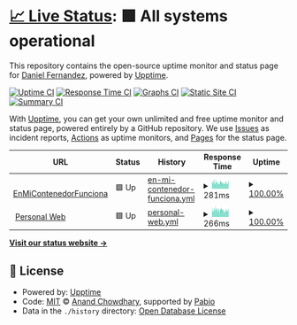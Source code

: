 # [📈 Live Status](https://danifernandezs.com/status): <!--live status--> **🟩 All systems operational**

This repository contains the open-source uptime monitor and status page for [Daniel Fernandez](https://danifernandezs.github.io/), powered by [Upptime](https://github.com/upptime/upptime).

[![Uptime CI](https://github.com/danifernandezs/status/workflows/Uptime%20CI/badge.svg)](https://github.com/danifernandezs/status/actions?query=workflow%3A%22Uptime+CI%22)
[![Response Time CI](https://github.com/danifernandezs/status/workflows/Response%20Time%20CI/badge.svg)](https://github.com/danifernandezs/status/actions?query=workflow%3A%22Response+Time+CI%22)
[![Graphs CI](https://github.com/danifernandezs/status/workflows/Graphs%20CI/badge.svg)](https://github.com/danifernandezs/status/actions?query=workflow%3A%22Graphs+CI%22)
[![Static Site CI](https://github.com/danifernandezs/status/workflows/Static%20Site%20CI/badge.svg)](https://github.com/danifernandezs/status/actions?query=workflow%3A%22Static+Site+CI%22)
[![Summary CI](https://github.com/danifernandezs/status/workflows/Summary%20CI/badge.svg)](https://github.com/danifernandezs/status/actions?query=workflow%3A%22Summary+CI%22)

With [Upptime](https://upptime.js.org), you can get your own unlimited and free uptime monitor and status page, powered entirely by a GitHub repository. We use [Issues](https://github.com/danifernandezs/status/issues) as incident reports, [Actions](https://github.com/danifernandezs/status/actions) as uptime monitors, and [Pages](https://danifernandezs.com/status) for the status page.

<!--start: status pages-->
<!-- This summary is generated by Upptime (https://github.com/upptime/upptime) -->
<!-- Do not edit this manually, your changes will be overwritten -->
<!-- prettier-ignore -->
| URL | Status | History | Response Time | Uptime |
| --- | ------ | ------- | ------------- | ------ |
| <img alt="" src="https://icons.duckduckgo.com/ip3/www.enmicontenedorfunciona.com.ico" height="13"> [EnMiContenedorFunciona](https://www.enmicontenedorfunciona.com) | 🟩 Up | [en-mi-contenedor-funciona.yml](https://github.com/danifernandezs/status/commits/HEAD/history/en-mi-contenedor-funciona.yml) | <details><summary><img alt="Response time graph" src="./graphs/en-mi-contenedor-funciona/response-time-week.png" height="20"> 281ms</summary><br><a href="https://danifernandezs.com/history/en-mi-contenedor-funciona"><img alt="Response time 264" src="https://img.shields.io/endpoint?url=https%3A%2F%2Fraw.githubusercontent.com%2Fdanifernandezs%2Fstatus%2FHEAD%2Fapi%2Fen-mi-contenedor-funciona%2Fresponse-time.json"></a><br><a href="https://danifernandezs.com/history/en-mi-contenedor-funciona"><img alt="24-hour response time 271" src="https://img.shields.io/endpoint?url=https%3A%2F%2Fraw.githubusercontent.com%2Fdanifernandezs%2Fstatus%2FHEAD%2Fapi%2Fen-mi-contenedor-funciona%2Fresponse-time-day.json"></a><br><a href="https://danifernandezs.com/history/en-mi-contenedor-funciona"><img alt="7-day response time 281" src="https://img.shields.io/endpoint?url=https%3A%2F%2Fraw.githubusercontent.com%2Fdanifernandezs%2Fstatus%2FHEAD%2Fapi%2Fen-mi-contenedor-funciona%2Fresponse-time-week.json"></a><br><a href="https://danifernandezs.com/history/en-mi-contenedor-funciona"><img alt="30-day response time 285" src="https://img.shields.io/endpoint?url=https%3A%2F%2Fraw.githubusercontent.com%2Fdanifernandezs%2Fstatus%2FHEAD%2Fapi%2Fen-mi-contenedor-funciona%2Fresponse-time-month.json"></a><br><a href="https://danifernandezs.com/history/en-mi-contenedor-funciona"><img alt="1-year response time 264" src="https://img.shields.io/endpoint?url=https%3A%2F%2Fraw.githubusercontent.com%2Fdanifernandezs%2Fstatus%2FHEAD%2Fapi%2Fen-mi-contenedor-funciona%2Fresponse-time-year.json"></a></details> | <details><summary><a href="https://danifernandezs.com/history/en-mi-contenedor-funciona">100.00%</a></summary><a href="https://danifernandezs.com/history/en-mi-contenedor-funciona"><img alt="All-time uptime 100.00%" src="https://img.shields.io/endpoint?url=https%3A%2F%2Fraw.githubusercontent.com%2Fdanifernandezs%2Fstatus%2FHEAD%2Fapi%2Fen-mi-contenedor-funciona%2Fuptime.json"></a><br><a href="https://danifernandezs.com/history/en-mi-contenedor-funciona"><img alt="24-hour uptime 100.00%" src="https://img.shields.io/endpoint?url=https%3A%2F%2Fraw.githubusercontent.com%2Fdanifernandezs%2Fstatus%2FHEAD%2Fapi%2Fen-mi-contenedor-funciona%2Fuptime-day.json"></a><br><a href="https://danifernandezs.com/history/en-mi-contenedor-funciona"><img alt="7-day uptime 100.00%" src="https://img.shields.io/endpoint?url=https%3A%2F%2Fraw.githubusercontent.com%2Fdanifernandezs%2Fstatus%2FHEAD%2Fapi%2Fen-mi-contenedor-funciona%2Fuptime-week.json"></a><br><a href="https://danifernandezs.com/history/en-mi-contenedor-funciona"><img alt="30-day uptime 100.00%" src="https://img.shields.io/endpoint?url=https%3A%2F%2Fraw.githubusercontent.com%2Fdanifernandezs%2Fstatus%2FHEAD%2Fapi%2Fen-mi-contenedor-funciona%2Fuptime-month.json"></a><br><a href="https://danifernandezs.com/history/en-mi-contenedor-funciona"><img alt="1-year uptime 100.00%" src="https://img.shields.io/endpoint?url=https%3A%2F%2Fraw.githubusercontent.com%2Fdanifernandezs%2Fstatus%2FHEAD%2Fapi%2Fen-mi-contenedor-funciona%2Fuptime-year.json"></a></details>
| <img alt="" src="https://icons.duckduckgo.com/ip3/www.danifernandezs.com.ico" height="13"> [Personal Web](https://www.danifernandezs.com) | 🟩 Up | [personal-web.yml](https://github.com/danifernandezs/status/commits/HEAD/history/personal-web.yml) | <details><summary><img alt="Response time graph" src="./graphs/personal-web/response-time-week.png" height="20"> 266ms</summary><br><a href="https://danifernandezs.com/history/personal-web"><img alt="Response time 258" src="https://img.shields.io/endpoint?url=https%3A%2F%2Fraw.githubusercontent.com%2Fdanifernandezs%2Fstatus%2FHEAD%2Fapi%2Fpersonal-web%2Fresponse-time.json"></a><br><a href="https://danifernandezs.com/history/personal-web"><img alt="24-hour response time 260" src="https://img.shields.io/endpoint?url=https%3A%2F%2Fraw.githubusercontent.com%2Fdanifernandezs%2Fstatus%2FHEAD%2Fapi%2Fpersonal-web%2Fresponse-time-day.json"></a><br><a href="https://danifernandezs.com/history/personal-web"><img alt="7-day response time 266" src="https://img.shields.io/endpoint?url=https%3A%2F%2Fraw.githubusercontent.com%2Fdanifernandezs%2Fstatus%2FHEAD%2Fapi%2Fpersonal-web%2Fresponse-time-week.json"></a><br><a href="https://danifernandezs.com/history/personal-web"><img alt="30-day response time 277" src="https://img.shields.io/endpoint?url=https%3A%2F%2Fraw.githubusercontent.com%2Fdanifernandezs%2Fstatus%2FHEAD%2Fapi%2Fpersonal-web%2Fresponse-time-month.json"></a><br><a href="https://danifernandezs.com/history/personal-web"><img alt="1-year response time 258" src="https://img.shields.io/endpoint?url=https%3A%2F%2Fraw.githubusercontent.com%2Fdanifernandezs%2Fstatus%2FHEAD%2Fapi%2Fpersonal-web%2Fresponse-time-year.json"></a></details> | <details><summary><a href="https://danifernandezs.com/history/personal-web">100.00%</a></summary><a href="https://danifernandezs.com/history/personal-web"><img alt="All-time uptime 100.00%" src="https://img.shields.io/endpoint?url=https%3A%2F%2Fraw.githubusercontent.com%2Fdanifernandezs%2Fstatus%2FHEAD%2Fapi%2Fpersonal-web%2Fuptime.json"></a><br><a href="https://danifernandezs.com/history/personal-web"><img alt="24-hour uptime 100.00%" src="https://img.shields.io/endpoint?url=https%3A%2F%2Fraw.githubusercontent.com%2Fdanifernandezs%2Fstatus%2FHEAD%2Fapi%2Fpersonal-web%2Fuptime-day.json"></a><br><a href="https://danifernandezs.com/history/personal-web"><img alt="7-day uptime 100.00%" src="https://img.shields.io/endpoint?url=https%3A%2F%2Fraw.githubusercontent.com%2Fdanifernandezs%2Fstatus%2FHEAD%2Fapi%2Fpersonal-web%2Fuptime-week.json"></a><br><a href="https://danifernandezs.com/history/personal-web"><img alt="30-day uptime 100.00%" src="https://img.shields.io/endpoint?url=https%3A%2F%2Fraw.githubusercontent.com%2Fdanifernandezs%2Fstatus%2FHEAD%2Fapi%2Fpersonal-web%2Fuptime-month.json"></a><br><a href="https://danifernandezs.com/history/personal-web"><img alt="1-year uptime 100.00%" src="https://img.shields.io/endpoint?url=https%3A%2F%2Fraw.githubusercontent.com%2Fdanifernandezs%2Fstatus%2FHEAD%2Fapi%2Fpersonal-web%2Fuptime-year.json"></a></details>

<!--end: status pages-->

[**Visit our status website →**](https://danifernandezs.com/status)

## 📄 License

- Powered by: [Upptime](https://github.com/upptime/upptime)
- Code: [MIT](./LICENSE) © [Anand Chowdhary](https://anandchowdhary.com), supported by [Pabio](https://pabio.com)
- Data in the `./history` directory: [Open Database License](https://opendatacommons.org/licenses/odbl/1-0/)
